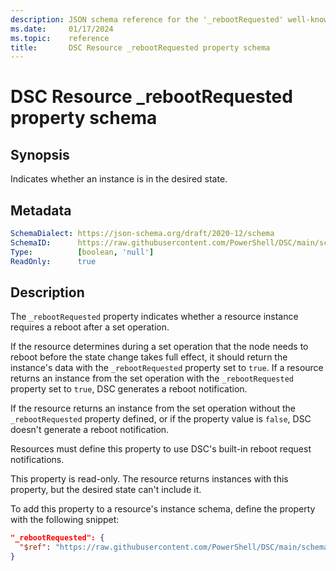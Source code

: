 ```yaml
---
description: JSON schema reference for the '_rebootRequested' well-known DSC Resource property.
ms.date:     01/17/2024
ms.topic:    reference
title:       DSC Resource _rebootRequested property schema
---
```


# DSC Resource _rebootRequested property schema

## Synopsis

Indicates whether an instance is in the desired state.

## Metadata

```yaml
SchemaDialect: https://json-schema.org/draft/2020-12/schema
SchemaID:      https://raw.githubusercontent.com/PowerShell/DSC/main/schemas/2024/04/resource/properties/rebootRequested.json
Type:          [boolean, 'null']
ReadOnly:      true
```

## Description

The `_rebootRequested` property indicates whether a resource instance requires a reboot after a set
operation.

If the resource determines during a set operation that the node needs to reboot before the state
change takes full effect, it should return the instance's data with the `_rebootRequested` property
set to `true`. If a resource returns an instance from the set operation with the `_rebootRequested`
property set to `true`, DSC generates a reboot notification.

If the resource returns an instance from the set operation without the `_rebootRequested` property
defined, or if the property value is `false`, DSC doesn't generate a reboot notification.

Resources must define this property to use DSC's built-in reboot request notifications.

This property is read-only. The resource returns instances with this property, but the desired
state can't include it.

To add this property to a resource's instance schema, define the property with the following
snippet:

```json
"_rebootRequested": {
  "$ref": "https://raw.githubusercontent.com/PowerShell/DSC/main/schemas/2024/04/resource/properties/rebootRequested.json"
}
```
